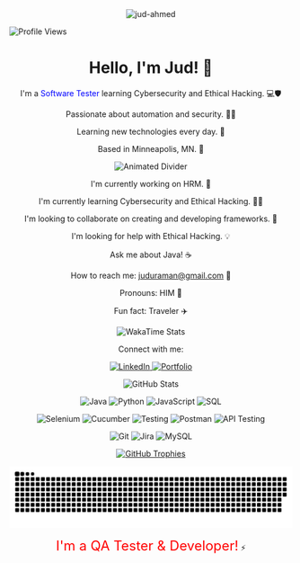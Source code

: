 <div align="center">
  <img src="https://avatars.githubusercontent.com/u/jud-ahmed?v=4" width="150" alt="jud-ahmed" />
</div>


![Profile Views](https://komarev.com/ghpvc/?username=your-username&color=blue)

<div align="center">
  <h1>Hello, I'm Jud! 👋</h1>
</div>

<p align="center">
  I'm a <span style="color:blue;">Software Tester</span> learning Cybersecurity and Ethical Hacking. 💻🛡️
</p>

<p align="center">
  Passionate about automation and security. 🤖🔐
</p>

<p align="center">
  Learning new technologies every day. 🚀
</p>

<p align="center">
  Based in Minneapolis, MN. 📍
</p>

<p align="center">
  <img src="https://media.giphy.com/media/l41Yw7437ttb8b7j5e/giphy.gif" width="400" alt="Animated Divider" />
</p>

<p align="center">
  I'm currently working on HRM. 💼
</p>

<p align="center">
  I'm currently learning Cybersecurity and Ethical Hacking. 🕵️‍♂️
</p>

<p align="center">
  I'm looking to collaborate on creating and developing frameworks. 🤝
</p>

<p align="center">
  I'm looking for help with Ethical Hacking. 💡
</p>

<p align="center">
  Ask me about Java! ☕
</p>

<p align="center">
  How to reach me: <a href="mailto:juduraman@gmail.com">juduraman@gmail.com</a> 📧
</p>

<p align="center">
  Pronouns: HIM 👨
</p>

<p align="center">
  Fun fact: Traveler ✈️
</p>

<p align="center">
  <img src="https://wakatime.com/badge/user/YOUR_WAKATIME_USER_ID.svg" alt="WakaTime Stats" />
</p>

<p align="center">
  Connect with me:
</p>

<p align="center">
  <a href="https://www.linkedin.com/in/jud-ahmed/">
    <img src="https://img.shields.io/badge/LinkedIn-blue?style=for-the-badge&logo=linkedin&logoColor=white" alt="LinkedIn" />
  </a>
  <a href="https://jud-ahmed.com/">
    <img src="https://img.shields.io/badge/Portfolio-ff69b4?style=for-the-badge&logo=portfolio&logoColor=white" alt="Portfolio" />
  </a>
</p>

<p align="center">
  <img src="https://github-readme-stats.vercel.app/api?username=jud-ahmed&show_icons=true&theme=radical" alt="GitHub Stats" />
</p>

<p align="center">
  <img src="https://img.shields.io/badge/Java-ED8B00?style=for-the-badge&logo=java&logoColor=white" alt="Java" />
  <img src="https://img.shields.io/badge/Python-3776AB?style=for-the-badge&logo=python&logoColor=white" alt="Python" />
  <img src="https://img.shields.io/badge/JavaScript-F7DF1E?style=for-the-badge&logo=javascript&logoColor=black" alt="JavaScript" />
  <img src="https://img.shields.io/badge/SQL-4479A1?style=for-the-badge&logo=sql&logoColor=white" alt="SQL" />
</p>

<p align="center">
  <img src="https://img.shields.io/badge/Selenium-43802A?style=for-the-badge&logo=selenium&logoColor=white" alt="Selenium" />
  <img src="https://img.shields.io/badge/Cucumber-239506?style=for-the-badge&logo=cucumber&logoColor=white" alt="Cucumber" />
  <img src="https://img.shields.io/badge/Testing-FFC637?style=for-the-badge&logo=testing&logoColor=white" alt="Testing" />
  <img src="https://img.shields.io/badge/Postman-FF6C37?style=for-the-badge&logo=postman&logoColor=white" alt="Postman" />
  <img src="https://img.shields.io/badge/API%20Testing-8B57C7?style=for-the-badge&logo=api&logoColor=white" alt="API Testing" />
</p>

<p align="center">
  <img src="https://img.shields.io/badge/Git-F05032?style=for-the-badge&logo=git&logoColor=white" alt="Git" />
  <img src="https://img.shields.io/badge/Jira-0052CC?style=for-the-badge&logo=jira&logoColor=white" alt="Jira" />
  <img src="https://img.shields.io/badge/MySQL-4479A1?style=for-the-badge&logo=mysql&logoColor=white" alt="MySQL" />
</p>

<p align="center">
  <a href="https://github.com/anuraghazra/github-readme-stats">
    <img src="https://github-profile-trophy.vercel.app/?username=jud-ahmed&theme=radical" alt="GitHub Trophies" />
  </a>
</p>

<p align="center">
  <img src="dist/snake.svg" alt="My Snake Animation" />
</p>

<p align="center">
  <span style="color:red; font-size:24px;">I'm a QA Tester & Developer!</span> <blink>⚡</blink>
</p>
